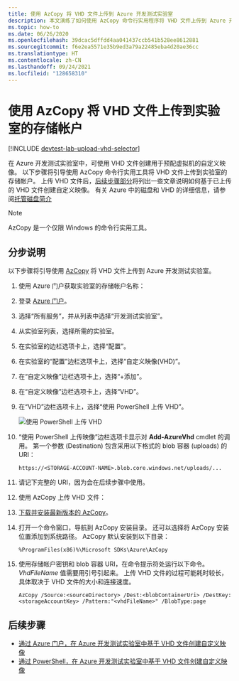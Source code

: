 ```yaml
---
title: 使用 AzCopy 将 VHD 文件上传到 Azure 开发测试实验室
description: 本文演练了如何使用 AzCopy 命令行实用程序将 VHD 文件上传到 Azure 开发测试实验室中实验室的存储帐户。
ms.topic: how-to
ms.date: 06/26/2020
ms.openlocfilehash: 39dcac5dffdd4aa041437ccb541b528ee8612881
ms.sourcegitcommit: f6e2ea5571e35b9ed3a79a22485eba4d20ae36cc
ms.translationtype: HT
ms.contentlocale: zh-CN
ms.lasthandoff: 09/24/2021
ms.locfileid: "128658310"
---
```

# <a name="upload-vhd-file-to-labs-storage-account-using-azcopy"></a>使用 AzCopy 将 VHD 文件上传到实验室的存储帐户

[!INCLUDE [devtest-lab-upload-vhd-selector](../../includes/devtest-lab-upload-vhd-selector.md)]

在 Azure 开发测试实验室中，可使用 VHD 文件创建用于预配虚拟机的自定义映像。 以下步骤将引导使用 AzCopy 命令行实用工具将 VHD 文件上传到实验室的存储帐户。 上传 VHD 文件后，[后续步骤部分](#next-steps)将列出一些文章说明如何基于已上传的 VHD 文件创建自定义映像。 有关 Azure 中的磁盘和 VHD 的详细信息，请参阅[托管磁盘简介](../virtual-machines/managed-disks-overview.md)

> [!NOTE] 
>  
> AzCopy 是一个仅限 Windows 的命令行实用工具。

## <a name="step-by-step-instructions"></a>分步说明

以下步骤将引导使用 [AzCopy](https://aka.ms/downloadazcopy) 将 VHD 文件上传到 Azure 开发测试实验室。 

1. 使用 Azure 门户获取实验室的存储帐户名称：

1. 登录 [Azure 门户](https://go.microsoft.com/fwlink/p/?LinkID=525040)。

1. 选择“所有服务”，并从列表中选择“开发测试实验室”。

1. 从实验室列表，选择所需的实验室。  

1. 在实验室的边栏选项卡上，选择“配置”。 

1. 在实验室的“配置”边栏选项卡上，选择“自定义映像(VHD)”。

1. 在“自定义映像”边栏选项卡上，选择“+添加”。 

1. 在“自定义映像”边栏选项卡上，选择“VHD”。

1. 在“VHD”边栏选项卡上，选择“使用 PowerShell 上传 VHD”。

    ![使用 PowerShell 上传 VHD](./media/devtest-lab-upload-vhd-using-azcopy/upload-image-using-psh.png)

1. “使用 PowerShell 上传映像”边栏选项卡显示对 **Add-AzureVhd** cmdlet 的调用。 第一个参数 (Destination) 包含采用以下格式的 blob 容器 (uploads) 的 URI：

    ```
    https://<STORAGE-ACCOUNT-NAME>.blob.core.windows.net/uploads/...
    ``` 

1. 请记下完整的 URI，因为会在后续步骤中使用。

1. 使用 AzCopy 上传 VHD 文件：
 
1. [下载并安装最新版本的 AzCopy](https://aka.ms/downloadazcopy)。

1. 打开一个命令窗口，导航到 AzCopy 安装目录。 还可以选择将 AzCopy 安装位置添加到系统路径。 AzCopy 默认安装到以下目录：

    ```command-line
    %ProgramFiles(x86)%\Microsoft SDKs\Azure\AzCopy
    ```

1. 使用存储帐户密钥和 blob 容器 URI，在命令提示符处运行以下命令。 *VhdFileName* 值需要用引号引起来。 上传 VHD 文件的过程可能耗时较长，具体取决于 VHD 文件的大小和连接速度。   

    ```command-line
    AzCopy /Source:<sourceDirectory> /Dest:<blobContainerUri> /DestKey:<storageAccountKey> /Pattern:"<vhdFileName>" /BlobType:page
    ```

## <a name="next-steps"></a>后续步骤

- [通过 Azure 门户，在 Azure 开发测试实验室中基于 VHD 文件创建自定义映像](devtest-lab-create-template.md)
- [通过 PowerShell，在 Azure 开发测试实验室中基于 VHD 文件创建自定义映像](devtest-lab-create-custom-image-from-vhd-using-powershell.md)
